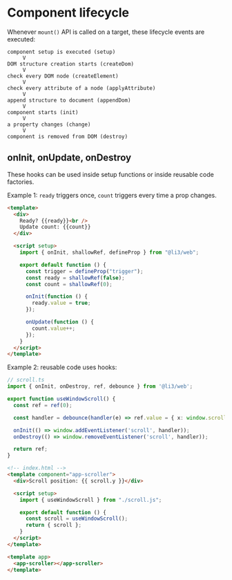 # Component lifecycle

Whenever `mount()` API is called on a target, these lifecycle events are executed:

```text
component setup is executed (setup)
     V
DOM structure creation starts (createDom)
     V
check every DOM node (createElement)
     V
check every attribute of a node (applyAttribute)
     V
append structure to document (appendDom)
     V
component starts (init)
     V
a property changes (change)
     V
component is removed from DOM (destroy)
```

## onInit, onUpdate, onDestroy

These hooks can be used inside setup functions or inside reusable code factories.

Example 1: `ready` triggers once, `count` triggers every time a prop changes.

```html
<template>
  <div>
    Ready? {{ready}}<br />
    Update count: {{count}}
  </div>

  <script setup>
    import { onInit, shallowRef, defineProp } from "@li3/web";

    export default function () {
      const trigger = defineProp("trigger");
      const ready = shallowRef(false);
      const count = shallowRef(0);

      onInit(function () {
        ready.value = true;
      });

      onUpdate(function () {
        count.value++;
      });
    }
  </script>
</template>
```

Example 2: reusable code uses hooks:

```ts
// scroll.ts
import { onInit, onDestroy, ref, debounce } from '@li3/web';

export function useWindowScroll() {
  const ref = ref(0);

  const handler = debounce(handler(e) => ref.value = { x: window.scrollX, y: window.scrollY });

  onInit(() => window.addEventListener('scroll', handler));
  onDestroy(() => window.removeEventListener('scroll', handler));

  return ref;
}
```

```html
<!-- index.html -->
<template component="app-scroller">
  <div>Scroll position: {{ scroll.y }}</div>

  <script setup>
    import { useWindowScroll } from "./scroll.js";

    export default function () {
      const scroll = useWindowScroll();
      return { scroll };
    }
  </script>
</template>

<template app>
  <app-scroller></app-scroller>
</template>
```
